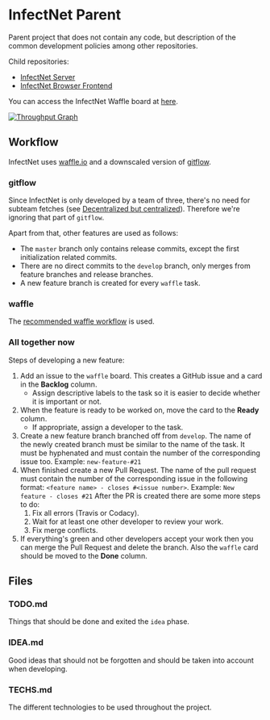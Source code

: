# InfectNet Parent

Parent project that does not contain any code, but description of the common development policies among other repositories.

Child repositories:
 * [InfectNet Server](https://github.com/infectnet/infectnet-server)
 * [InfectNet Browser Frontend](https://github.com/infectnet/infectnet-browser-frontend)

You can access the InfectNet Waffle board at [here](https://waffle.io/infectnet/infectnet-parent/).

[![Throughput Graph](https://graphs.waffle.io/infectnet/infectnet-parent/throughput.svg)](https://waffle.io/infectnet/infectnet-parent/metrics/throughput)

## Workflow

InfectNet uses [waffle.io](waffle.io) and a downscaled version of [gitflow](https://github.com/nvie/gitflow).

### gitflow

Since InfectNet is only developed by a team of three, there's no need for subteam fetches (see [Decentralized but centralized](http://nvie.com/posts/a-successful-git-branching-model/#decentralized-but-centralized)). Therefore we're ignoring that part of `gitflow`.

Apart from that, other features are used as follows:

 * The `master` branch only contains release commits, except the first initialization related commits.
 * There are no direct commits to the `develop` branch, only merges from feature branches and release branches.
 * A new feature branch is created for every `waffle` task.

### waffle

The [recommended waffle workflow](https://github.com/waffleio/waffle.io/wiki/Recommended-Workflow-Using-Pull-Requests-&-Automatic-Work-Tracking) is used.

### All together now

Steps of developing a new feature:

1. Add an issue to the `waffle` board. This creates a GitHub issue and a card in the **Backlog** column.
    * Assign descriptive labels to the task so it is easier to decide whether it is important or not.
1. When the feature is ready to be worked on, move the card to the **Ready** column.
    * If appropriate, assign a developer to the task.
1. Create a new feature branch branched off from `develop`. The name of the newly created branch must be similar to the name of the task. It must be hyphenated and must contain the number of the corresponding issue too. Example: `new-feature-#21`
1. When finished create a new Pull Request. The name of the pull request must contain the number of the corresponding issue in the following format: `<feature name> - closes #<issue number>`. Example: `New feature - closes #21` After the PR is created there are some more steps to do:
    1. Fix all errors (Travis or Codacy).
    1. Wait for at least one other developer to review your work.
    1. Fix merge conflicts.
1. If everything's green and other developers accept your work then you can merge the Pull Request and delete the branch. Also the `waffle` card should be moved to the **Done** column.

## Files

### TODO.md
Things that should be done and exited the `idea` phase.

### IDEA.md
Good ideas that should not be forgotten and should be taken into account when developing.

### TECHS.md
The different technologies to be used throughout the project.
